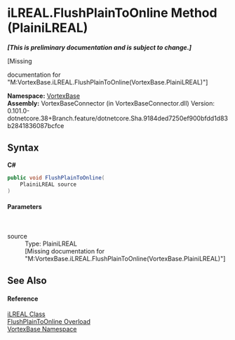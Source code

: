 # iLREAL.FlushPlainToOnline Method (PlainiLREAL)
 _**\[This is preliminary documentation and is subject to change.\]**_

\[Missing <summary> documentation for "M:VortexBase.iLREAL.FlushPlainToOnline(VortexBase.PlainiLREAL)"\]

**Namespace:**&nbsp;<a href="N_VortexBase.md">VortexBase</a><br />**Assembly:**&nbsp;VortexBaseConnector (in VortexBaseConnector.dll) Version: 0.101.0-dotnetcore.38+Branch.feature/dotnetcore.Sha.9184ded7250ef900bfdd1d83b2841836087bcfce

## Syntax

**C#**<br />
``` C#
public void FlushPlainToOnline(
	PlainiLREAL source
)
```


#### Parameters
&nbsp;<dl><dt>source</dt><dd>Type: PlainiLREAL<br />\[Missing <param name="source"/> documentation for "M:VortexBase.iLREAL.FlushPlainToOnline(VortexBase.PlainiLREAL)"\]</dd></dl>

## See Also


#### Reference
<a href="T_VortexBase_iLREAL.md">iLREAL Class</a><br /><a href="Overload_VortexBase_iLREAL_FlushPlainToOnline.md">FlushPlainToOnline Overload</a><br /><a href="N_VortexBase.md">VortexBase Namespace</a><br />